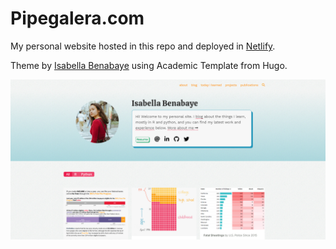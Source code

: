 # Pipegalera.com


My personal website hosted in this repo and deployed in [Netlify](https://www.netlify.com/).


Theme by  [Isabella Benabaye](https://isabella-b.com/) using Academic Template from Hugo.

[![](/static/img/homepage-screenshot.png)](https://isabella-b.com/)



